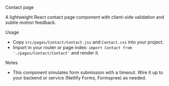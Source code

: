 Contact page

A lightweight React contact page component with client-side validation and subtle motion feedback.

Usage
- Copy `src/pages/Contact/Contact.jsx` and `Contact.css` into your project.
- Import in your router or page index: `import Contact from './pages/Contact/Contact'` and render it.

Notes
- This component simulates form submission with a timeout. Wire it up to your backend or service (Netlify Forms, Formspree) as needed.

